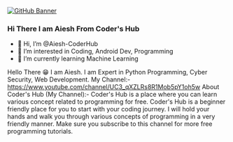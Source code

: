 [![GitHub Banner](https://w0.peakpx.com/wallpaper/365/48/HD-wallpaper-think-twice-code-once-code-computer-programming-syntax.jpg)](https://github.com/Aiesh-CoderHub)
### Hi There I am Aiesh From Coder's Hub

- 👋 Hi, I’m @Aiesh-CoderHub
- 👀 I’m interested in Coding, Android Dev, Programming
- 🌱 I’m currently learning Machine Learning

Hello There 😁 I am Aiesh. I am Expert in Python Programming, Cyber Security, Web Development. My Channel:- https://www.youtube.com/channel/UC3_qXZLRs8R1Mob5pY1oh5w
About Coder's Hub (My Channel):-
Coder's Hub is a place where you can learn various concept related to programming for free. Coder's Hub is a beginner friendly place for you to start with your coding journey.  I will hold your hands and walk you through various concepts of programming in a very friendly manner. Make sure you subscribe to this channel for more free programming tutorials.
